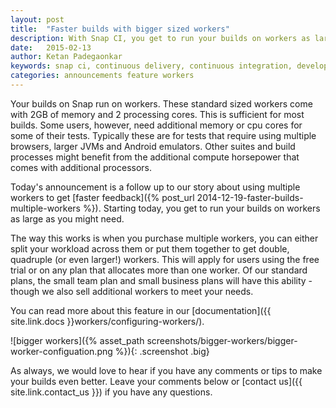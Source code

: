 ```yaml
---
layout: post
title:  "Faster builds with bigger sized workers"
description: With Snap CI, you get to run your builds on workers as large as you might need.
date:   2015-02-13
author: Ketan Padegaonkar
keywords: snap ci, continuous delivery, continuous integration, developer tools, github, workers, build processes
categories: announcements feature workers
---
```


Your builds on Snap run on workers. These standard sized workers come with 2GB of memory and 2 processing cores. This is sufficient for most builds. Some users, however, need additional memory or cpu cores for some of their tests. Typically these are for tests that require using multiple browsers, larger JVMs and Android emulators. Other suites and build processes might benefit from the additional compute horsepower that comes with additional processors.

Today's announcement is a follow up to our story about using multiple workers to get [faster feedback]({% post_url 2014-12-19-faster-builds-multiple-workers %}). Starting today, you get to run your builds on workers as large as you might need.

The way this works is when you purchase multiple workers, you can either split your workload across them or put them together to get double, quadruple (or even larger!) workers. This will apply for users using the free trial or on any plan that allocates more than one worker. Of our standard plans, the small team plan and small business plans will have this ability - though we also sell additional workers to meet your needs.

You can read more about this feature in our [documentation]({{ site.link.docs }}workers/configuring-workers/).

![bigger workers]({% asset_path screenshots/bigger-workers/bigger-worker-configuation.png %}){: .screenshot .big}

As always, we would love to hear if you have any comments or tips to make your builds even better. Leave your comments below or [contact us]({{ site.link.contact_us }}) if you have any questions.
